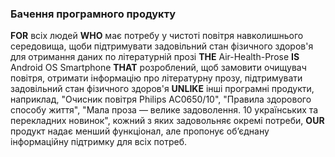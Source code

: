### Бачення програмного продукту
**FOR** всіх людей **WHO** має потребу у чистоті повітря навколишнього середовища, щоби підтримувати задовільний стан фізичного здоров'я для отримання даних по літературній прозі **THE** Air-Health-Prose **IS** Android OS Smartphone **THAT** розроблений, щоб замовити очищувач повітря, отримати інформацію про літературну прозу, підтримувати задовільний стан фізичного здоров'я **UNLIKE** інші програмні продукти, наприклад, "Очисник повітря Philips AC0650/10", "Правила здорового способу життя", "Мала проза — велике задоволення. 10 українських та перекладних новинок", кожний з яких задовольняє окремі потреби, **OUR** продукт надає менший
функціонал, але пропонує об’єднану інформаційну підтримку для всіх потреб.
